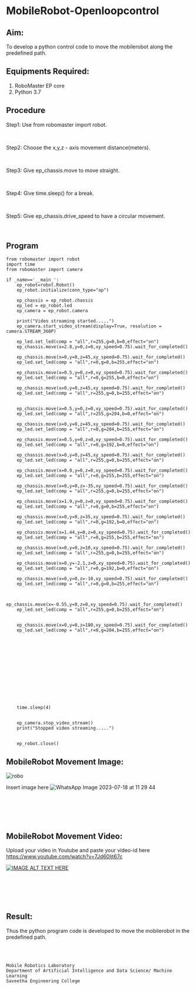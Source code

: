 # MobileRobot-Openloopcontrol
## Aim:

To develop a python control code to move the mobilerobot along the predefined path.

## Equipments Required:
1. RoboMaster EP core
2. Python 3.7

## Procedure

Step1: Use from robomaster import robot.

<br/>

Step2: Choose the x,y,z - axis movement distance(meters).

<br/>

Step3: Give ep_chassis.move to move straight.

<br/>

Step4: Give time.sleep() for a break.

<br/>

Step5: Give ep_chassis.drive_speed to have a circular movement.

<br/>

## Program
```
from robomaster import robot
import time
from robomaster import camera

if _name=='__main_':
    ep_robot=robot.Robot()
    ep_robot.initialize(conn_type="ap")

    ep_chassis = ep_robot.chassis
    ep_led = ep_robot.led
    ep_camera = ep_robot.camera

    print("Video streaming started.....")
    ep_camera.start_video_stream(display=True, resolution = camera.STREAM_360P)

    ep_led.set_led(comp = "all",r=255,g=0,b=0,effect="on")
    ep_chassis.move(x=2.8,y=0,z=0,xy_speed=0.75).wait_for_completed()

    ep_chassis.move(x=0,y=0,z=45,xy_speed=0.75).wait_for_completed()
    ep_led.set_led(comp = "all",r=0,g=0,b=255,effect="on")

    ep_chassis.move(x=0.5,y=0,z=0,xy_speed=0.75).wait_for_completed()
    ep_led.set_led(comp = "all",r=0,g=255,b=0,effect="on")

    ep_chassis.move(x=0,y=0,z=45,xy_speed=0.75).wait_for_completed()
    ep_led.set_led(comp = "all",r=255,g=0,b=255,effect="on")


    ep_chassis.move(x=0.5,y=0,z=0,xy_speed=0.75).wait_for_completed()
    ep_led.set_led(comp = "all",r=255,g=204,b=0,effect="on")

    ep_chassis.move(x=0,y=0,z=45,xy_speed=0.75).wait_for_completed()
    ep_led.set_led(comp = "all",r=0,g=204,b=255,effect="on")

    ep_chassis.move(x=0.5,y=0,z=0,xy_speed=0.75).wait_for_completed()
    ep_led.set_led(comp = "all",r=0,g=192,b=0,effect="on")

    ep_chassis.move(x=0,y=0,z=45,xy_speed=0.75).wait_for_completed()
    ep_led.set_led(comp = "all",r=255,g=0,b=255,effect="on")

    ep_chassis.move(x=0.9,y=0,z=0,xy_speed=0.75).wait_for_completed()
    ep_led.set_led(comp = "all",r=0,g=255,b=255,effect="on")

    ep_chassis.move(x=0,y=0,z=-35,xy_speed=0.75).wait_for_completed()
    ep_led.set_led(comp = "all",r=255,g=0,b=255,effect="on")

    ep_chassis.move(x=1.9,y=0,z=0,xy_speed=0.75).wait_for_completed()
    ep_led.set_led(comp = "all",r=0,g=0,b=255,effect="on")

    ep_chassis.move(x=0,y=0,z=35,xy_speed=0.75).wait_for_completed()
    ep_led.set_led(comp = "all",r=0,g=192,b=0,effect="on")

    ep_chassis.move(x=1.44,y=0,z=0,xy_speed=0.75).wait_for_completed()
    ep_led.set_led(comp = "all",r=0,g=255,b=255,effect="on")

    ep_chassis.move(x=0,y=0,z=10,xy_speed=0.75).wait_for_completed()
    ep_led.set_led(comp = "all",r=255,g=0,b=255,effect="on")

    ep_chassis.move(x=0,y=-2.1,z=0,xy_speed=0.75).wait_for_completed()
    ep_led.set_led(comp = "all",r=0,g=192,b=0,effect="on")

    ep_chassis.move(x=0,y=0,z=-10,xy_speed=0.75).wait_for_completed()
    ep_led.set_led(comp = "all",r=0,g=0,b=255,effect="on")


    ep_chassis.move(x=-0.55,y=0,z=0,xy_speed=0.75).wait_for_completed()
    ep_led.set_led(comp = "all",r=255,g=0,b=255,effect="on")


    ep_chassis.move(x=0,y=0,z=180,xy_speed=0.75).wait_for_completed()
    ep_led.set_led(comp = "all",r=0,g=204,b=255,effect="on")














    time.sleep(4)
    
    
    ep_camera.stop_video_stream()
    print("Stopped video streaming.....")


    ep_robot.close()
```

## MobileRobot Movement Image:

![robo](./img/robomaster.png)

Insert image here
![WhatsApp Image 2023-07-18 at 11 29 44](https://github.com/AasrithSairam/mobilerobot-openloopcontrol/assets/139331438/e261f499-a2b6-4bc4-a1b6-61954c5ee550)



<br/>
<br/>
<br/>
<br/>

## MobileRobot Movement Video:

Upload your video in Youtube and paste your video-id here
https://www.youtube.com/watch?v=7Jd60ljt67c

[![IMAGE ALT TEXT HERE](https://img.youtube.com/vi/YOUTUBE_VIDEO_ID_HERE/0.jpg)](https://www.youtube.com/watch?v=YOUTUBE_VIDEO_ID_HERE)

<br/>
<br/>
<br/>
<br/>

## Result:
Thus the python program code is developed to move the mobilerobot in the predefined path.


<br/>
<br/>

```
Mobile Robotics Laboratory
Department of Artificial Intelligence and Data Science/ Machine Learning
Saveetha Engineering College
```
